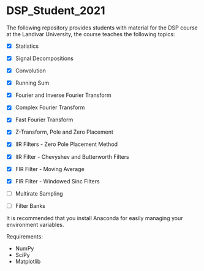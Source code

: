 # DSP_Student_2021
The following repository provides students with material for the DSP course at the Landivar University, the course teaches the following topics:

- [x] Statistics
- [x] Signal Decompositions
- [x] Convolution
- [x] Running Sum
- [x] Fourier and Inverse Fourier Transform
- [x] Complex Fourier Transform
- [x] Fast Fourier Transform
- [x] Z-Transform, Pole and Zero Placement
- [x] IIR Filters - Zero Pole Placement Method
- [x] IIR Filter - Chevyshev and Butterworth Filters
- [x] FIR Filter - Moving Average
- [x] FIR Filter - Windowed Sinc Filters
- [ ] Multirate Sampling
- [ ] Filter Banks



It is recommended that you install Anaconda for easily managing your environment variables.

Requirements:

- NumPy
- SciPy
- Matplotlib